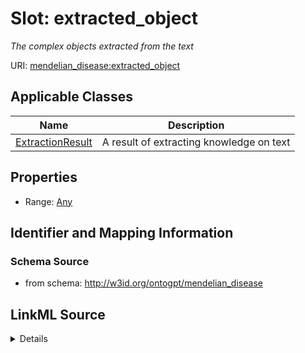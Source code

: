 # Slot: extracted_object
_The complex objects extracted from the text_


URI: [mendelian_disease:extracted_object](http://w3id.org/ontogpt/mendelian_disease/extracted_object)



<!-- no inheritance hierarchy -->




## Applicable Classes

| Name | Description |
| --- | --- |
[ExtractionResult](ExtractionResult.md) | A result of extracting knowledge on text






## Properties

* Range: [Any](Any.md)







## Identifier and Mapping Information







### Schema Source


* from schema: http://w3id.org/ontogpt/mendelian_disease




## LinkML Source

<details>
```yaml
name: extracted_object
description: The complex objects extracted from the text
from_schema: http://w3id.org/ontogpt/mendelian_disease
rank: 1000
alias: extracted_object
owner: ExtractionResult
domain_of:
- ExtractionResult
range: Any
inlined: true

```
</details>